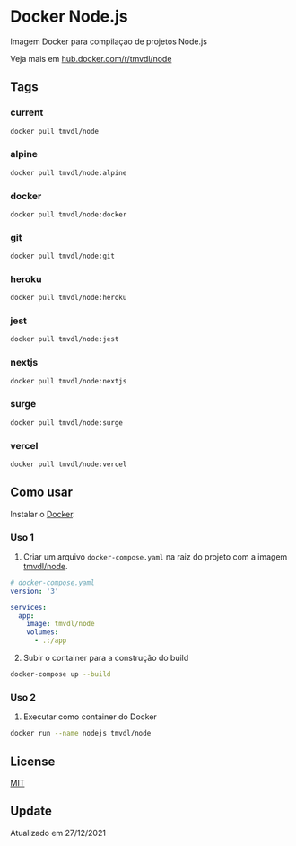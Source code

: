 # Docker Node.js

Imagem Docker para compilaçao de projetos Node.js

Veja mais em [hub.docker.com/r/tmvdl/node](https://hub.docker.com/r/tmvdl/node)

## Tags

### current

```sh
docker pull tmvdl/node
```

### alpine

```sh
docker pull tmvdl/node:alpine
```

### docker

```sh
docker pull tmvdl/node:docker
```

### git

```sh
docker pull tmvdl/node:git
```

### heroku

```sh
docker pull tmvdl/node:heroku
```

### jest

```sh
docker pull tmvdl/node:jest
```

### nextjs

```sh
docker pull tmvdl/node:nextjs
```

### surge

```sh
docker pull tmvdl/node:surge
```

### vercel

```sh
docker pull tmvdl/node:vercel
```

## Como usar

Instalar o [Docker](https://docs.docker.com/engine/install/).

### Uso 1

1. Criar um arquivo `docker-compose.yaml` na raiz do projeto com a imagem [tmvdl/node](https://hub.docker.com/r/tmvdl/node).

```yaml
# docker-compose.yaml
version: '3'

services:
  app:
    image: tmvdl/node
    volumes:
      - .:/app
```

2. Subir o container para a construção do build

```bash
docker-compose up --build
```

### Uso 2

1. Executar como container do Docker

```sh
docker run --name nodejs tmvdl/node
```

## License

[MIT](LICENSE)

## Update

Atualizado em 27/12/2021
